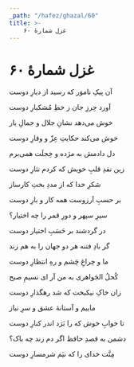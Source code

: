 ```yaml
---
_path: "/hafez/ghazal/60"
title: >-
    غزل شمارهٔ ۶۰
---
```

# غزل شمارهٔ ۶۰

<div class="b" id="bn1"><div class="m1"><p>آن پیکِ ناموَر که رسید از دیارِ دوست</p></div>
<div class="m2"><p>آورد حِرزِ جان ز خطِ مُشکبارِ دوست</p></div></div>
<div class="b" id="bn2"><div class="m1"><p>خوش می‌دهد نشانِ جلال و جمالِ یار</p></div>
<div class="m2"><p>خوش می‌کند حکایتِ عِزّ و وقارِ دوست</p></div></div>
<div class="b" id="bn3"><div class="m1"><p>دل دادمش به مژده و خِجلَت همی‌برم</p></div>
<div class="m2"><p>زین نقدِ قلبِ خویش که کردم نثارِ دوست</p></div></div>
<div class="b" id="bn4"><div class="m1"><p>شکرِ خدا که از مددِ بختِ کارساز</p></div>
<div class="m2"><p>بر حسبِ آرزوست همه کار و بارِ دوست</p></div></div>
<div class="b" id="bn5"><div class="m1"><p>سیرِ سپهر و دورِ قمر را چه اختیار؟</p></div>
<div class="m2"><p>در گردشند بر حَسَبِ اختیار دوست</p></div></div>
<div class="b" id="bn6"><div class="m1"><p>گر بادِ فتنه هر دو جهان را به هم زند</p></div>
<div class="m2"><p>ما و چراغِ چَشم و رهِ انتظارِ دوست</p></div></div>
<div class="b" id="bn7"><div class="m1"><p>کُحلُ الجَواهری به من آر ای نسیمِ صبح</p></div>
<div class="m2"><p>زان خاکِ نیکبخت که شد رهگذارِ دوست</p></div></div>
<div class="b" id="bn8"><div class="m1"><p>ماییم و آستانهٔ عشق و سرِ نیاز</p></div>
<div class="m2"><p>تا خوابِ خوش که را بَرَد اندر کنارِ دوست</p></div></div>
<div class="b" id="bn9"><div class="m1"><p>دشمن به قصدِ حافظ اگر دم زند چه باک؟</p></div>
<div class="m2"><p>مِنَّت خدای را که نیَم شرمسارِ دوست</p></div></div>
